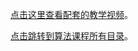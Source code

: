 [点击这里查看配套的教学视频](https://chenxiaosong.com/courses/algorithms/video.html)。

[点击跳转到算法课程所有目录](https://chenxiaosong.com/courses/algorithms/algorithms.html)。

